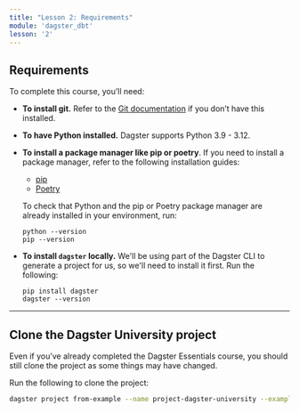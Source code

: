 ```yaml
---
title: "Lesson 2: Requirements"
module: 'dagster_dbt'
lesson: '2'
---
```


## Requirements

To complete this course, you’ll need:

- **To install git.** Refer to the [Git documentation](https://github.com/git-guides/install-git) if you don’t have this installed.
- **To have Python installed.**  Dagster supports Python 3.9 - 3.12.
- **To install a package manager like pip or poetry**. If you need to install a package manager, refer to the following installation guides:
  - [pip](https://pip.pypa.io/en/stable/installation/)
  - [Poetry](https://python-poetry.org/docs/)

   To check that Python and the pip or Poetry package manager are already installed in your environment, run:

   ```shell
   python --version
   pip --version
   ```
- **To install `dagster` locally.** We'll be using part of the Dagster CLI to generate a project for us, so we'll need to install it first. Run the following:

  ```shell
  pip install dagster
  dagster --version
  ```

---

## Clone the Dagster University project

Even if you’ve already completed the Dagster Essentials course, you should still clone the project as some things may have changed.

Run the following to clone the project:

```bash
dagster project from-example --name project-dagster-university --example project_du_dbt_starter
```